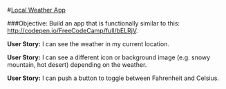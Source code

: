 #[Local Weather App](https://pytnik23.github.io/local-weather/)

###Objective: Build an app that is functionally similar to this: http://codepen.io/FreeCodeCamp/full/bELRjV.

**User Story:** I can see the weather in my current location.

**User Story:** I can see a different icon or background image (e.g. snowy mountain, hot desert) depending on the weather.

**User Story:** I can push a button to toggle between Fahrenheit and Celsius.
